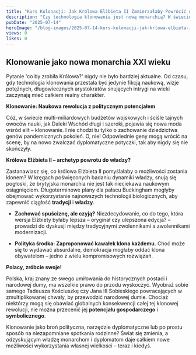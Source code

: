 ```yaml
---
title: "Kurs Kulonacji: Jak Królowa Elżbieta II Zamierzałaby Powrócić do Władzy dzięki Klonowaniu"
description: "Czy technologia klonowania jest nową monarchią? W świecie, gdzie nauka spotyka się z polityką, nawet królowe mogą powrócić w jeszcze lepszej wersji."
pubDate: "2025-07-14"
heroImage: "/blog-images/2025-07-14-kurs-kulonacji-jak-krlowa-elbieta-ii-zamierzaaby-powrci-do-wadzy-dziki-klonowaniu.png"
views: 0
likes: 0
---
```


## Klonowanie jako nowa monarchia XXI wieku

Pytanie 'co by zrobiła Królowa?' nigdy nie było bardziej aktualne. Od czasu, gdy technologia klonowania przestała być jedynie fikcją naukową, wizje potężnych, długowiecznych arystokratów snujących intrygi na wieki zaczynają mieć całkiem realny charakter.

**Klonowanie: Naukowa rewolucja z politycznym potencjałem**

Cóż, w świecie multi-miliardowych budżetów wojskowych i ściśle tajnych owoców nauki, jak Daleki Wschód długi i szeroki, pojawia się nowa moda wśród elit – klonowanie. I nie chodzi tu tylko o zachowanie dziedzictwa genów pandemicznych pokoleń. O, nie! Odpowiednie geny mogą wrócić na scenę, by na nowo zwalczać dyplomatyczne potyczki, tak aby nigdy się nie skończyły.

**Królowa Elżbieta II – archetyp powrotu do władzy?**

Zastanawiasz się, co królowa Elżbieta II pomyślałaby o możliwości zostania klonem? W kręgach poświęconych badaniu dynamiki władzy, snują się pogłoski, że brytyjska monarchia nie jest tak nieciekawa naukowym osiągnięciom. Długoterminowe plany dla pałacu Buckingham mogłyby obejmować wykorzystanie najnowszych technologii biologicznych, aby zapewnić ciągłość **tradycji** i **władzy**.

- **Zachować spuściznę, ale czyją?** Niezdecydowanie, co do tego, która wersja Elżbiety byłaby lepsza – oryginał czy ulepszona edycja? – prowadzi do dyskusji między tradycyjnymi zwolennikami a zwolennikami modernizacji.

- **Polityka środka: Zaproponować kawałek klona każdemu.** Choć może się to wydawać absurdalne, demokracja mogłaby oddać klona obywatelom – jedno z wielu kompromisowych rozwiązań.

**Polacy, zróbcie swoje!**

Polska, kraj znany ze swego umiłowania do historycznych postaci i narodowej dumy, ma wszelkie prawo do przodu wyskoczyć. Wyobraź sobie samego Tadeusza Kościuszkę czy Jana III Sobieskiego powracających w zmultiplikowanej chwały, by przewodzić narodowej dumie. Chociaż niektórzy mogą się obawiać globalnych konsekwencji całej tej klonowej rewolucji, nie można przecenić jej **potencjału gospodarczego** i **symbolicznego**.

Klonowanie jako broń polityczna, narzędzie dyplomatyczne lub po prostu sposób na niezapomniane spotkania rodzinne? Świat się zmienia, a odzyskującym władzę monarchom i dyplomatom daje całkiem nowe możliwości wykorzystania własnej wielkości – teraz i kiedyś.